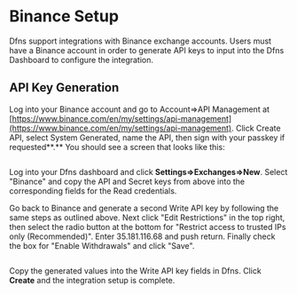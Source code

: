 # Binance Setup

Dfns support integrations with Binance exchange accounts.  Users must have a Binance account in order to generate API keys to input into the Dfns Dashboard to configure the integration.

## API Key Generation

Log into your Binance account and go to Account=>API Management at [https://www.binance.com/en/my/settings/api-management](https://www.binance.com/en/my/settings/api-management).   Click Create API, select System Generated, name the API, then sign with your passkey if requested**.**   You should see a screen that looks like this:

<figure><img src="../../../.gitbook/assets/Screenshot 2024-10-23 at 11.52.01 AM.png" alt=""><figcaption></figcaption></figure>

Log into your Dfns dashboard and click **Settings=>Exchanges=>New**.  Select "Binance" and copy the API and Secret keys from above into the corresponding fields for the Read credentials. &#x20;

Go back to Binance and generate a second Write API key by following the same steps as outlined above.  Next click "Edit Restrictions" in the top right, then select the radio button at the bottom for "Restrict access to trusted IPs only (Recommended)".  Enter 35.181.116.68 and push return.  Finally check the box for "Enable Withdrawals" and click "Save". &#x20;

<figure><img src="../../../.gitbook/assets/Screenshot 2024-10-23 at 11.56.44 AM.png" alt=""><figcaption></figcaption></figure>

Copy the generated values into the Write API key fields in Dfns. Click **Create** and the integration setup is complete.&#x20;

